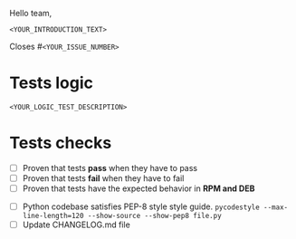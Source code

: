 Hello team,

`<YOUR_INTRODUCTION_TEXT>`

Closes #`<YOUR_ISSUE_NUMBER>`

# Tests logic

`<YOUR_LOGIC_TEST_DESCRIPTION>`

# Tests checks

- [ ] Proven that tests **pass** when they have to pass
- [ ] Proven that tests **fail** when they have to fail
- [ ] Proven that tests have the expected behavior in **RPM and DEB**
<!--
Important: Don't remove this check if your PR modifies Python code.
-->
- [ ] Python codebase satisfies PEP-8 style style guide. `pycodestyle --max-line-length=120 --show-source --show-pep8 file.py`
- [ ] Update CHANGELOG.md file
